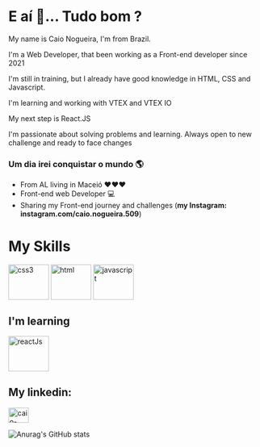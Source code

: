 #  E aí  👋... Tudo bom ?

My name is Caio Nogueira, I'm from Brazil.

I'm a Web Developer, that been working as a Front-end developer since 2021

I'm still in training, but I already have good knowledge in HTML, CSS and Javascript.

I'm learning and working with VTEX and VTEX IO

My next step is React.JS

I'm passionate about solving problems and learning. 
Always open to new challenge and ready to face changes

### Um dia irei conquistar o mundo 🌎

- From AL living in Maceió ❤❤❤
-  Front-end web Developer 💻
- Sharing my Front-end journey and challenges (**my Instagram: instagram.com/caio.nogueira.509**)

# My Skills 
<img align="center" alt="css3" height="70" width="80" src="https://cdn.jsdelivr.net/gh/devicons/devicon/icons/css3/css3-plain-wordmark.svg" style="max-width:100%">
<img align="center" alt="html" height="70" width="80" src="https://cdn.jsdelivr.net/gh/devicons/devicon/icons/html5/html5-plain-wordmark.svg" style="max-width:100%">
<img align="center" alt="javascript" height="70" width="80" src="https://cdn.jsdelivr.net/gh/devicons/devicon/icons/javascript/javascript-plain.svg" style="max-width:100%">

## I'm learning
<img align="center" alt="reactJs" height="70" width="80" src="https://cdn.jsdelivr.net/gh/devicons/devicon/icons/react/react-original-wordmark.svg" style="max-width:100%">

## My linkedin: <a href="https://www.linkedin.com/in/caio-nogueira-96b773206/">
<img align="center" alt="caio-linkedin" height="30" width="40" src="https://cdn.jsdelivr.net/gh/devicons/devicon/icons/linkedin/linkedin-original.svg" style="max-width:100%">
</a>

![Anurag's GitHub stats](https://github-readme-stats.vercel.app/api?username=anuraghazra&show_icons=true&theme=radical)



<!--
**caioprogrammer/caioprogrammer** is a ✨ _special_ ✨ repository because its `README.md` (this file) appears on your GitHub profile.

Here are some ideas to get you started:

- 🔭 I’m currently working on ...
- 🌱 I’m currently learning ...
- 👯 I’m looking to collaborate on ...
- 🤔 I’m looking for help with ...
- 💬 Ask me about ...
- 📫 How to reach me: ...
- 😄 Pronouns: ...
- ⚡ Fun fact: ...
-->
